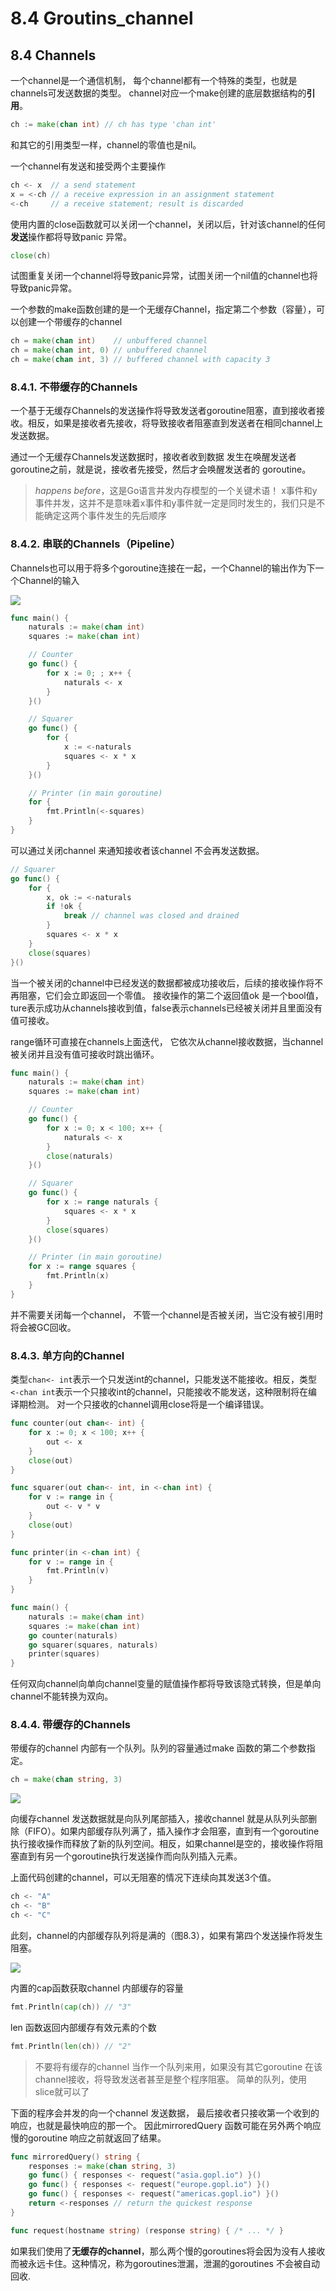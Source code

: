# 8.4 Groutins\_channel

## 8.4 Channels

 一个channel是一个通信机制， 每个channel都有一个特殊的类型，也就是channels可发送数据的类型。 channel对应一个make创建的底层数据结构的**引用**。

```go
ch := make(chan int) // ch has type 'chan int'
```

 和其它的引用类型一样，channel的零值也是nil。

 一个channel有发送和接受两个主要操作

```go
ch <- x  // a send statement
x = <-ch // a receive expression in an assignment statement
<-ch     // a receive statement; result is discarded
```

 使用内置的close函数就可以关闭一个channel，关闭以后，针对该channel的任何**发送**操作都将导致panic 异常。

```go
close(ch)
```

试图重复关闭一个channel将导致panic异常，试图关闭一个nil值的channel也将导致panic异常。

一个参数的make函数创建的是一个无缓存Channel，指定第二个参数（容量），可以创建一个带缓存的channel

```go
ch = make(chan int)    // unbuffered channel
ch = make(chan int, 0) // unbuffered channel
ch = make(chan int, 3) // buffered channel with capacity 3
```

### 8.4.1. 不带缓存的Channels

 一个基于无缓存Channels的发送操作将导致发送者goroutine阻塞，直到接收者接收。相反，如果是接收者先接收，将导致接收者阻塞直到发送者在相同channel上发送数据。

 通过一个无缓存Channels发送数据时，接收者收到数据 发生在唤醒发送者goroutine之前，就是说，接收者先接受，然后才会唤醒发送者的 goroutine。

> _happens before_，这是Go语言并发内存模型的一个关键术语！ x事件和y事件并发，这并不是意味着x事件和y事件就一定是同时发生的，我们只是不能确定这两个事件发生的先后顺序

### 8.4.2. 串联的Channels（Pipeline）

 Channels也可以用于将多个goroutine连接在一起，一个Channel的输出作为下一个Channel的输入

![](../.gitbook/assets/image%20%283%29.png)

```go
func main() {
    naturals := make(chan int)
    squares := make(chan int)

    // Counter
    go func() {
        for x := 0; ; x++ {
            naturals <- x
        }
    }()

    // Squarer
    go func() {
        for {
            x := <-naturals
            squares <- x * x
        }
    }()

    // Printer (in main goroutine)
    for {
        fmt.Println(<-squares)
    }
}
```

可以通过关闭channel 来通知接收者该channel 不会再发送数据。

```go
// Squarer
go func() {
    for {
        x, ok := <-naturals
        if !ok {
            break // channel was closed and drained
        }
        squares <- x * x
    }
    close(squares)
}()
```

当一个被关闭的channel中已经发送的数据都被成功接收后，后续的接收操作将不再阻塞，它们会立即返回一个零值。 接收操作的第二个返回值ok 是一个bool值， ture表示成功从channels接收到值，false表示channels已经被关闭并且里面没有值可接收。

 range循环可直接在channels上面迭代， 它依次从channel接收数据，当channel被关闭并且没有值可接收时跳出循环。

```go
func main() {
    naturals := make(chan int)
    squares := make(chan int)

    // Counter
    go func() {
        for x := 0; x < 100; x++ {
            naturals <- x
        }
        close(naturals)
    }()

    // Squarer
    go func() {
        for x := range naturals {
            squares <- x * x
        }
        close(squares)
    }()

    // Printer (in main goroutine)
    for x := range squares {
        fmt.Println(x)
    }
}
```

并不需要关闭每一个channel， 不管一个channel是否被关闭，当它没有被引用时将会被GC回收。

### 8.4.3. 单方向的Channel

 类型`chan<- int`表示一个只发送int的channel，只能发送不能接收。相反，类型`<-chan int`表示一个只接收int的channel，只能接收不能发送，这种限制将在编译期检测。 对一个只接收的channel调用close将是一个编译错误。

```go
func counter(out chan<- int) {
    for x := 0; x < 100; x++ {
        out <- x
    }
    close(out)
}

func squarer(out chan<- int, in <-chan int) {
    for v := range in {
        out <- v * v
    }
    close(out)
}

func printer(in <-chan int) {
    for v := range in {
        fmt.Println(v)
    }
}

func main() {
    naturals := make(chan int)
    squares := make(chan int)
    go counter(naturals)
    go squarer(squares, naturals)
    printer(squares)
}
```

 任何双向channel向单向channel变量的赋值操作都将导致该隐式转换，但是单向channel不能转换为双向。

### 8.4.4. 带缓存的Channels

带缓存的channel 内部有一个队列。队列的容量通过make 函数的第二个参数指定。

```go
ch = make(chan string, 3)
```

![](../.gitbook/assets/image%20%289%29.png)

向缓存channel 发送数据就是向队列尾部插入，接收channel 就是从队列头部删除（FIFO）。如果内部缓存队列满了，插入操作才会阻塞，直到有一个goroutine 执行接收操作而释放了新的队列空间。相反，如果channel是空的，接收操作将阻塞直到有另一个goroutine执行发送操作而向队列插入元素。

上面代码创建的channel，可以无阻塞的情况下连续向其发送3个值。

```go
ch <- "A"
ch <- "B"
ch <- "C"
```

此刻，channel的内部缓存队列将是满的（图8.3），如果有第四个发送操作将发生阻塞。  


![](../.gitbook/assets/image%20%281%29.png)

 内置的cap函数获取channel 内部缓存的容量

```go
fmt.Println(cap(ch)) // "3"
```

len 函数返回内部缓存有效元素的个数

```go
fmt.Println(len(ch)) // "2"
```

> 不要将有缓存的channel 当作一个队列来用，如果没有其它goroutine 在该channel接收，将导致发送者甚至是整个程序阻塞。 简单的队列，使用slice就可以了

下面的程序会并发的向一个channel 发送数据， 最后接收者只接收第一个收到的响应，也就是最快响应的那一个。 因此mirroredQuery 函数可能在另外两个响应慢的goroutine 响应之前就返回了结果。

```go
func mirroredQuery() string {
    responses := make(chan string, 3)
    go func() { responses <- request("asia.gopl.io") }()
    go func() { responses <- request("europe.gopl.io") }()
    go func() { responses <- request("americas.gopl.io") }()
    return <-responses // return the quickest response
}

func request(hostname string) (response string) { /* ... */ }
```

 如果我们使用了**无缓存的channel**，那么两个慢的goroutines将会因为没有人接收而被永远卡住。这种情况，称为goroutines泄漏，泄漏的goroutines 不会被自动回收.



